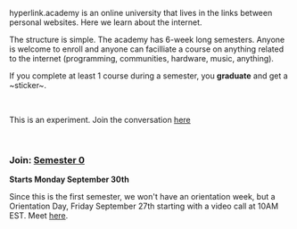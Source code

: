 hyperlink.academy is an online university that lives in the links between
personal websites. Here we learn about the internet.

The structure is simple. The academy has 6-week long semesters. Anyone is
welcome to enroll and anyone can facilliate a course on anything related to the
internet (programming, communities, hardware, music, anything).

If you complete at least 1 course during a semester, you **graduate** and get a
~sticker~.

<br/>

This is an experiment. Join the conversation [here](https://fns.fathom.network/t/hyperlink-academy-a-school-created-betwen-personal-sites/48)

<br/>

### Join: [Semester 0](/semester/0)

**Starts Monday September 30th**

Since this is the first semester, we won't have an
orientation week, but a Orientation Day, Friday September 27th starting with a
video call at 10AM EST. Meet [here](https://meet.jit.si/hyperlink-academy).
